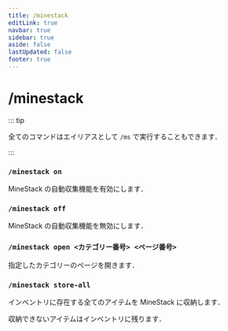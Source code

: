 ```yaml
---
title: /minestack
editLink: true
navbar: true
sidebar: true
aside: false
lastUpdated: false
footer: true
---
```


# /minestack <Badge type="info" text="SeichiAssist" />

::: tip

全てのコマンドはエイリアスとして `/ms` で実行することもできます．

:::

### `/minestack on`

MineStack の自動収集機能を有効にします．

### `/minestack off`

MineStack の自動収集機能を無効にします．

### `/minestack open <カテゴリー番号> <ページ番号>`

指定したカテゴリーのページを開きます．

### `/minestack store-all`

インベントリに存在する全てのアイテムを MineStack に収納します．

収納できないアイテムはインベントリに残ります．
